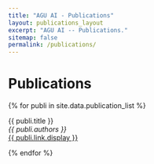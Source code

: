 ```yaml
---
title: "AGU AI - Publications"
layout: publications_layout
excerpt: "AGU AI -- Publications."
sitemap: false
permalink: /publications/
---
```


# Publications

{% for publi in site.data.publication_list %}

  {{ publi.title }} <br />
  <em>{{ publi.authors }} </em><br /><a href="{{ publi.link.url }}">{{ publi.link.display }}</a>

{% endfor %}
